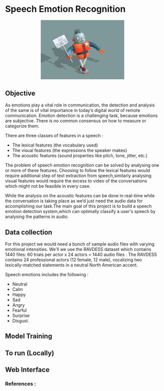 # Speech Emotion Recognition

<div align="center">
<Img src="/Imgs/robotfeelings.gif" width="54%"/>
</div>
  
## Objective
As emotions play a vital role in communication, the detection and analysis of the same is of vital importance in today’s digital world of remote communication. Emotion detection is a challenging task, because emotions are subjective. There is no common consensus on how to measure or categorize them. 

There are three classes of features in a speech :

- The lexical features (the vocabulary used)
- The visual features (the expressions the speaker makes) 
- The acoustic features (sound properties like pitch, tone, jitter, etc.)

The problem of speech emotion recognition can be solved by analysing one or more of these features. Choosing to follow the lexical features would require additional step of text extraction from speech,similarly analysing visual features would require the excess to video of the conversations which might not be feasible in every case.

While the analysis on the acoustic features can be done in real-time while the conversation is taking place as we’d just need the audio data for accomplishing our task.The main goal of this project is to build a speech emotion detection system,which can optimally classify a user's speech by analysing the patterns in audio.


## Data collection

For this project we would need a bunch of sample audio files with varying emotional intensities. We'll we use the RAVDESS dataset which contains 1440 files: 60 trials per actor x 24 actors = 1440 audio files . The RAVDESS contains 24 professional actors (12 female, 12 male), vocalizing two lexically-matched statements in a neutral North American accent. 

Speech emotions includes the following : 
- Neutral
- Calm 
- Happy 
- Sad 
- Angry
- Fearful
- Surprise
- Disgust.



## Model Training



## To run (Locally)


## Web Interface


### References :
























